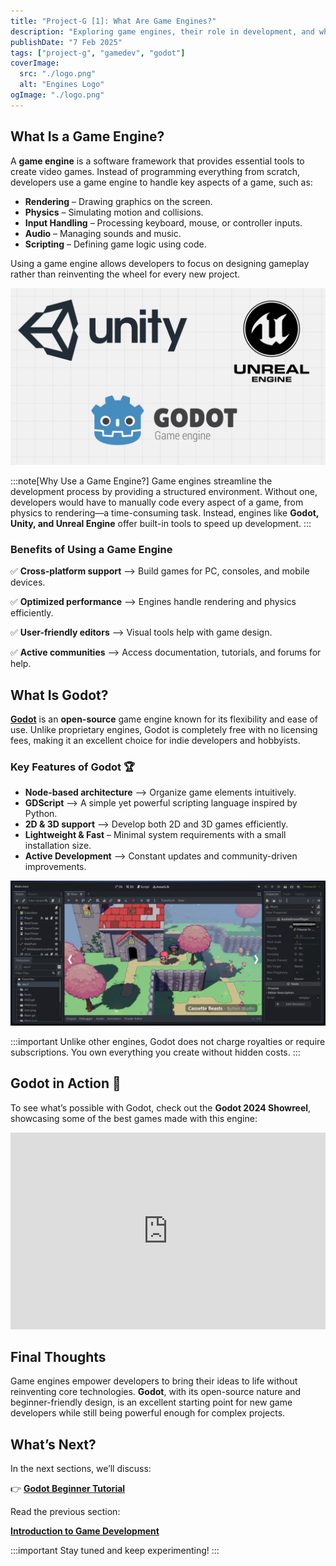 ```yaml
---
title: "Project-G [1]: What Are Game Engines?"
description: "Exploring game engines, their role in development, and why Godot is a great choice."
publishDate: "7 Feb 2025"
tags: ["project-g", "gamedev", "godot"]
coverImage:
  src: "./logo.png"
  alt: "Engines Logo"
ogImage: "./logo.png"
---
```


## What Is a Game Engine?

A **game engine** is a software framework that provides essential tools to create video games. Instead of programming everything from scratch, developers use a game engine to handle key aspects of a game, such as:

- **Rendering** – Drawing graphics on the screen.
- **Physics** – Simulating motion and collisions.
- **Input Handling** – Processing keyboard, mouse, or controller inputs.
- **Audio** – Managing sounds and music.
- **Scripting** – Defining game logic using code.

Using a game engine allows developers to focus on designing gameplay rather than reinventing the wheel for every new project.

![1](./1.png)

:::note[Why Use a Game Engine?]
Game engines streamline the development process by providing a structured environment. Without one, developers would have to manually code every aspect of a game, from physics to rendering—a time-consuming task. Instead, engines like **Godot, Unity, and Unreal Engine** offer built-in tools to speed up development.
:::

### Benefits of Using a Game Engine

✅ **Cross-platform support** –> Build games for PC, consoles, and mobile devices.

✅ **Optimized performance** –> Engines handle rendering and physics efficiently.

✅ **User-friendly editors** –> Visual tools help with game design.

✅ **Active communities** –> Access documentation, tutorials, and forums for help.

## What Is Godot?

[**Godot**](https://godotengine.org/) is an **open-source** game engine known for its flexibility and ease of use. Unlike proprietary engines, Godot is completely free with no licensing fees, making it an excellent choice for indie developers and hobbyists.

### Key Features of Godot 🏆

- **Node-based architecture** –> Organize game elements intuitively.
- **GDScript** –> A simple yet powerful scripting language inspired by Python.
- **2D & 3D support** –> Develop both 2D and 3D games efficiently.
- **Lightweight & Fast** – Minimal system requirements with a small installation size.
- **Active Development** –> Constant updates and community-driven improvements.

![2](./2.png)

:::important
Unlike other engines, Godot does not charge royalties or require subscriptions. You own everything you create without hidden costs.
:::

## Godot in Action 🎥

To see what’s possible with Godot, check out the **Godot 2024 Showreel**, showcasing some of the best games made with this engine:

<iframe 
    src="https://www.youtube.com/embed/n1Lon_Q2T18" 
    title="Godot 2024 Showreel" 
    frameborder="0" 
    allow="accelerometer; autoplay; clipboard-write; encrypted-media; gyroscope; picture-in-picture" 
    allowfullscreen 
    width="100%" 
    height="315">
</iframe>

## Final Thoughts

Game engines empower developers to bring their ideas to life without reinventing core technologies. **Godot**, with its open-source nature and beginner-friendly design, is an excellent starting point for new game developers while still being powerful enough for complex projects.

## What’s Next?

In the next sections, we’ll discuss:

👉 [**Godot Beginner Tutorial**](https://artecs.org/)

Read the previous section:

[**Introduction to Game Development**](https://www.artecs.org/posts/game-dev-intro/)

:::important
Stay tuned and keep experimenting!
:::
